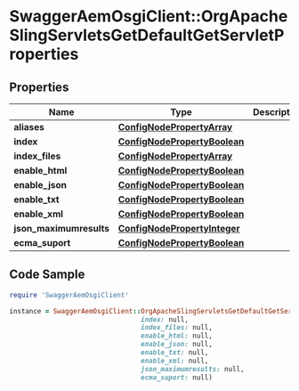 # SwaggerAemOsgiClient::OrgApacheSlingServletsGetDefaultGetServletProperties

## Properties

Name | Type | Description | Notes
------------ | ------------- | ------------- | -------------
**aliases** | [**ConfigNodePropertyArray**](ConfigNodePropertyArray.md) |  | [optional] 
**index** | [**ConfigNodePropertyBoolean**](ConfigNodePropertyBoolean.md) |  | [optional] 
**index_files** | [**ConfigNodePropertyArray**](ConfigNodePropertyArray.md) |  | [optional] 
**enable_html** | [**ConfigNodePropertyBoolean**](ConfigNodePropertyBoolean.md) |  | [optional] 
**enable_json** | [**ConfigNodePropertyBoolean**](ConfigNodePropertyBoolean.md) |  | [optional] 
**enable_txt** | [**ConfigNodePropertyBoolean**](ConfigNodePropertyBoolean.md) |  | [optional] 
**enable_xml** | [**ConfigNodePropertyBoolean**](ConfigNodePropertyBoolean.md) |  | [optional] 
**json_maximumresults** | [**ConfigNodePropertyInteger**](ConfigNodePropertyInteger.md) |  | [optional] 
**ecma_suport** | [**ConfigNodePropertyBoolean**](ConfigNodePropertyBoolean.md) |  | [optional] 

## Code Sample

```ruby
require 'SwaggerAemOsgiClient'

instance = SwaggerAemOsgiClient::OrgApacheSlingServletsGetDefaultGetServletProperties.new(aliases: null,
                                 index: null,
                                 index_files: null,
                                 enable_html: null,
                                 enable_json: null,
                                 enable_txt: null,
                                 enable_xml: null,
                                 json_maximumresults: null,
                                 ecma_suport: null)
```


